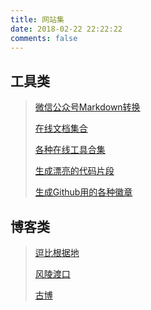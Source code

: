 ```yaml
---
title: 网站集
date: 2018-02-22 22:22:22
comments: false
---
```

## 工具类

> [微信公众号Markdown转换](https://betacat.online/md/)
>
> [在线文档集合](http://devdocs.io/offline)
>
> [各种在线工具合集](http://tool.oschina.net)
>
> [生成漂亮的代码片段](https://carbon.now.sh)
>
> [生成Github用的各种徽章](http://shields.io/#your-badge)

## 博客类

> [逗比根据地](https://doub.bid)
>
> [风陵渡口](https://thief.one)
>
> [古博](https://www.gubo.org)
